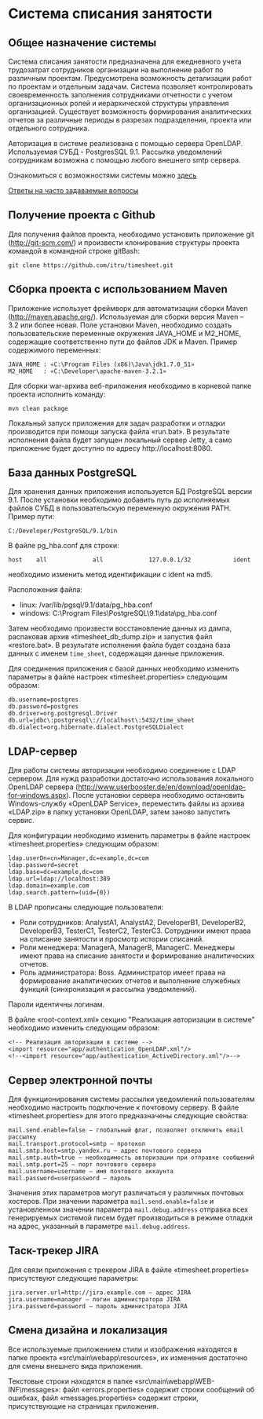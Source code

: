 Система списания занятости
==========================

Общее назначение системы
------------------------

Система списания занятости предназначена для ежедневного учета трудозатрат сотрудников организации на выполнение работ
по различным проектам. Предусмотрена возможность детализации работ по проектам и отдельным задачам. Система позволяет
контролировать своевременность заполнения сотрудниками отчетности с учетом организационных ролей и иерархической
структуры управления организацией. Существует возможность формирования аналитических отчетов за различные периоды в
разрезах подразделения, проекта или отдельного сотрудника.

Авторизация в системе реализована с помощью сервера OpenLDAP. Используемая СУБД - PostgresSQL 9.1.
Рассылка уведомлений сотрудникам возможна с помощью любого внешнего smtp сервера.

Ознакомиться с возможностями системы можно [здесь](http://softdev.it.ru/home/development-areas/open-source/timesheet.html)

[Ответы на часто задаваемые вопросы](https://github.com/itru/timesheet/wiki/FAQ)

Получение проекта с Github
--------------------------

Для получения файлов проекта, необходимо установить приложение git (http://git-scm.com/) и произвести клонирование
структуры проекта командой в командной строке gitBash:

    git clone https://github.com/itru/timesheet.git

Сборка проекта с использованием Maven
-------------------------------------

Приложение использует фреймворк для автоматизации сборки Maven (http://maven.apache.org/). Используемая для сборки
версия Maven – 3.2 или более новая. Поле установки Maven, необходимо создать пользовательские переменные окружения
JAVA\_HOME и M2\_HOME, содержащие соответственно пути до файлов JDK и Maven. Пример содержимого переменных:

    JAVA_HOME : «C:\Program Files (x86)\Java\jdk1.7.0_51»
    M2_HOME   : «C:\Developer\apache-maven-3.2.1»

Для сборки war-архива веб-приложения необходимо в корневой папке проекта исполнить команду:

    mvn clean package

Локальный запуск приложения для задач разработки и отладки производится при помощи запуска файла «run.bat».
В результате исполнения файла будет запущен локальный сервер Jetty, а само приложение будет доступно
по адресу http://localhost:8080.

База данных PostgreSQL
----------------------

Для хранения данных приложения используется БД PostgreSQL версии 9.1. После установки необходимо добавить путь
до исполняемых файлов СУБД в пользовательскую переменную окружения PATH. Пример пути:

    C:/Developer/PostgreSQL/9.1/bin

В файле pg_hba.conf для строки:

    host    all             all             127.0.0.1/32            ident
необходимо изменить метод идентификации с ident на md5.

Расположения файла:
* linux: /var/lib/pgsql/9.1/data/pg_hba.conf
* windows: C:\Program Files\PostgreSQL\9.1\data\pg_hba.conf

Затем необходимо произвести восстановление данных из дампа, распаковав архив «timesheet\_db\_dump.zip» и запустив
файл «restore.bat». В результате исполнения файла будет создана база данных с именем `time_sheet`, содержащяя данные
приложения.

Для соединения приложения с базой данных необходимо изменить параметры в файле настроек «timesheet.properties»
следующим образом:

    db.username=postgres
    db.password=postgres
    db.driver=org.postgresql.Driver
    db.url=jdbc\:postgresql\://localhost\:5432/time_sheet
    db.dialect=org.hibernate.dialect.PostgreSQLDialect

LDAP-сервер
-----------

Для работы системы авторизации необходимо соединение с LDAP сервером. Для нужд разработки достаточно использования
локального OpenLDAP сервера (http://www.userbooster.de/en/download/openldap-for-windows.aspx). После установки сервера
необходимо остановить Windows-службу «OpenLDAP Service», переместить файлы из архива «LDAP.zip» в папку установки
OpenLDAP, затем заново запустить сервис.

Для конфигурации необходимо изменить параметры в файле настроек «timesheet.properties» следующим образом:

    ldap.userDn=cn=Manager,dc=example,dc=com
    ldap.password=secret
    ldap.base=dc=example,dc=com
    ldap.url=ldap://localhost:389
    ldap.domain=example.com
    ldap.search.pattern=(uid={0})

В LDAP прописаны следующие пользователи:

*   Роли сотрудников: AnalystA1, AnalystA2, DeveloperB1, DeveloperB2, DeveloperB3, TesterC1, TesterC2, TesterC3.
    Сотрудники имеют права на списание занятости и просмотр истории списаний.
*   Роли менеджера: ManagerA, ManagerB, ManagerC. Менеджеры имеют права на списание занятости и формирование
    аналитических отчетов.
*   Роль администратора: Boss. Администратор имеет права на формирование аналитических отчетов и выполнение
    служебных функций (синхронизация и рассылка уведомлений).

Пароли идентичны логинам.

В файле «root-context.xml» секцию "Реализация авторизации в системе" необходимо изменить следующим образом:

    <!-- Реализация авторизации в системе -->
    <import resource="app/authentication_OpenLDAP.xml"/>
    <!--<import resource="app/authentication_ActiveDirectory.xml"/>-->

Сервер электронной почты
------------------------

Для функционирования системы рассылки уведомлений пользователям необходимо настроить подключение к почтовому серверу.
В файле «timesheet.properties» для этого предназначены следующие свойства:

    mail.send.enable=false – глобальный флаг, позволяет отключить email рассылку
    mail.transport.protocol=smtp – протокол
    mail.smtp.host=smtp.yandex.ru – адрес почтового сервера
    mail.smtp.auth=true – необходимость авторизации при отправке сообщений
    mail.smtp.port=25 – порт почтового сервера
    mail.username=username – имя почтового аккаунта
    mail.password=userpassword – пароль

Значения этих параметров могут различаться у различных почтовых хостеров. При значении параметра
`mail.send.enable=false` и установленном значении параметра `mail.debug.address` отправка всех генерируемых системой
писем будет производиться в режиме отладки на адрес, указанный в параметре `mail.debug.address`.

Таск-трекер JIRA
----------------

Для связи приложения с трекером JIRA в файле «timesheet.properties» присутствуют следующие параметры:

    jira.server.url=http://jira.example.com – адрес JIRA
    jira.username=manager – логин администратора JIRA
    jira.password=password – пароль администратора JIRA

Смена дизайна и локализация
---------------------------

Все используемые приложением стили и изображения находятся в папке проекта «src\main\webapp\resources», их изменения
достаточно для смены внешнего вида приложения.

Текстовые строки находятся в папке «src\main\webapp\WEB-INF\messages»: файл «errors.properties» содержит строки
сообщений об ошибках, файл «messages.properties» содержит строки, присутствующие на страницах приложения.
